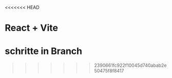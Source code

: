 <<<<<<< HEAD
# React + Vite

schritte in Branch
=======
>>>>>>> 2390661fc922f10045d740abab2e50475f8f8417

